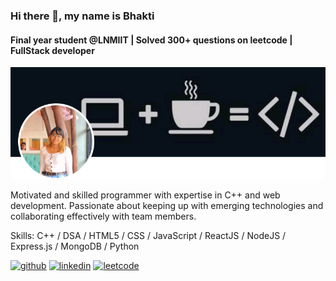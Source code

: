 ### Hi there 👋, my name is Bhakti
#### Final year student @LNMIIT | Solved 300+ questions on leetcode | FullStack developer
![Final year student @LNMIIT | Solved 300+ questions on leetcode | FullStack developer](https://github.com/Bhakti342/Bhakti342/blob/main/Screenshot%202024-10-20%20060027.png)

Motivated and skilled programmer with expertise in C++ and web development. Passionate about keeping up with emerging technologies and collaborating effectively with team members.

Skills: C++ / DSA / HTML5 / CSS / JavaScript / ReactJS / NodeJS / Express.js / MongoDB / Python



[<img src='https://cdn.jsdelivr.net/npm/simple-icons@3.0.1/icons/github.svg' alt='github' height='40'>](https://github.com/https://github.com/Bhakti342)  [<img src='https://cdn.jsdelivr.net/npm/simple-icons@3.0.1/icons/linkedin.svg' alt='linkedin' height='40'>](https://www.linkedin.com/in/https://www.linkedin.com/in/bhakti342//)  [<img src='https://cdn.jsdelivr.net/npm/simple-icons@3.0.1/icons/leetcode.svg' alt='leetcode' height='40'>](https://leetcode.com/u/bhaktijain342/)  


